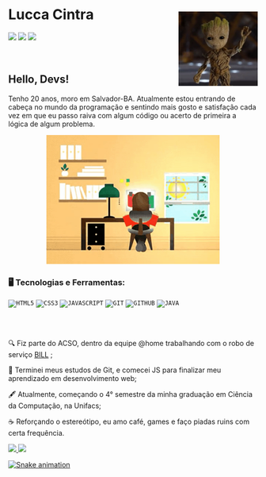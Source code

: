 <img align="right" height="150" width="160px" style="margin-top: 50px" src="./.github/src/images/tela5.png">



<div dsplay="inline-block">
 
 <h1 align="left">Lucca Cintra</h1>
   <a href="https://www.instagram.com/luccapoggio/" target="_blank"><img src="https://img.shields.io/badge/-Instagram-%23E4405F?style=for-the-badge&logo=instagram&logoColor=white" target="_blank"></a>
  <a href = "mailto:luccaacintraa@gmail.com"><img src="https://img.shields.io/badge/-Gmail-%23333?style=for-the-badge&logo=gmail&logoColor=white" target="_blank"></a>
  <a href="https://www.linkedin.com/in/lucca-cintra-0032a2254/" target="_blank"><img src="https://img.shields.io/badge/-LinkedIn-%230077B5?style=for-the-badge&logo=linkedin&logoColor=white" target="_blank"></a> 
</div>





</br>
</br>

## Hello, Devs!

Tenho 20 anos, moro em Salvador-BA. Atualmente estou entrando de cabeça no mundo da programação e sentindo mais gosto e satisfação cada vez em que eu passo raiva com algum código ou acerto de primeira a lógica de algum problema.


<p align="center">
  <img src="./.github/src/images/tela2.gif" width="350">

### 🖥️ Tecnologias e Ferramentas: 
<code><img width="40px" src="https://cdn.jsdelivr.net/gh/devicons/devicon/icons/html5/html5-original-wordmark.svg" title = "HTML5"/></code>
<code><img width="40px" src="https://cdn.jsdelivr.net/gh/devicons/devicon/icons/css3/css3-original-wordmark.svg" title = "CSS3"/></code>
<code><img width="40px" src="https://cdn.jsdelivr.net/gh/devicons/devicon/icons/javascript/javascript-original.svg" title = "JAVASCRIPT"/></code>
<code><img width="40px" src="https://cdn.jsdelivr.net/gh/devicons/devicon/icons/git/git-original.svg" title = "GIT"/></code>
<code><img width="40px" src="https://cdn.jsdelivr.net/gh/devicons/devicon/icons/github/github-original.svg" title = "GITHUB"/></code>
<code><img width="40px" src="https://cdn.jsdelivr.net/gh/devicons/devicon/icons/java/java-original.svg" title = "JAVA"/></code>


</br>
</br>
<div display="inline-block">
<p align="left">🔍 Fiz parte do ACSO, dentro da equipe @home trabalhando com o robo de serviço <a href="https://www.acso.uneb.br/bill/">BILL</a> ;</p>
<p align="left">📕 Terminei meus estudos de Git, e comecei JS para finalizar meu aprendizado em desenvolvimento web;</p>
<p align="left">🖋️ Atualmente, começando o 4° semestre da minha graduação em Ciência da Computação, na Unifacs;</p>
<p align="left">☕ Reforçando o estereótipo, eu amo café, games e faço piadas ruins com certa frequência.</p>
</div>

<div>
   <a href="https://github.com/LuccinhaCP">
   <img height="180em" src="https://github-readme-stats.vercel.app/api?username=LuccinhaCP&show_icons=true&theme=tokyonight&include_all_commits=true&count_private=true"/>
   <img height="180em" src="https://github-readme-stats.vercel.app/api/top-langs/?username=LuccinhaCP&layout=compact&langs_count=6&theme=tokyonight"/>
</div>

  ![Snake animation](https://github.com/LuccinhaCP/LuccinhaCP/blob/output/github-contribution-grid-snake.svg)

</div>
</body>
</html>
